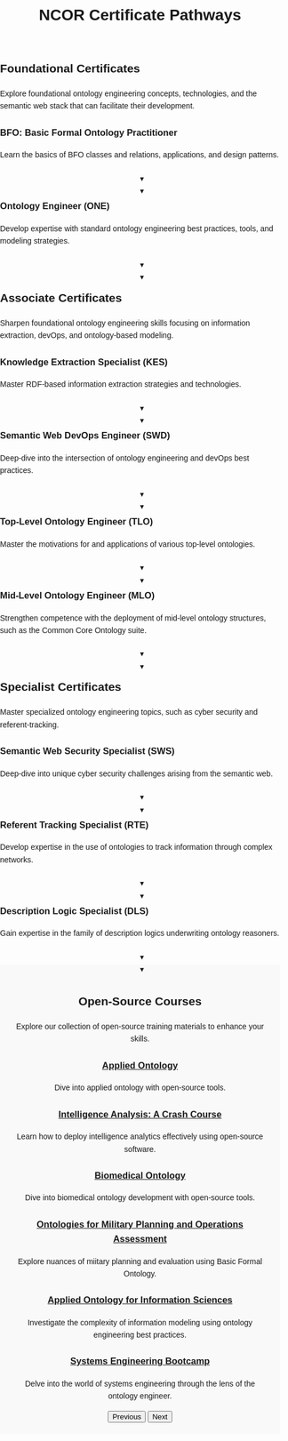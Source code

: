 <!DOCTYPE html>
<html lang="en">
<head>
    <meta charset="UTF-8">
    <title>NCOR Certificate Pathways</title>
    <link rel="stylesheet" href="https://raw.githubusercontent.com/johnbeve/NCOR-Test/main/docs/stylesheets/extra.css">
    <style>
        body {
            font-family: Arial, sans-serif;
            line-height: 1.6;
            margin: 0;
            padding: 0;
            position: relative;
        }
        body::before {
            content: "";
            position: absolute;
            top: 0;
            left: 0;
            right: 0;
            bottom: 0;
            background-image: url('https://raw.githubusercontent.com/johnbeve/NCOR-Test/main/docs/assets/ncor-pathways.png');
            background-repeat: no-repeat;
            background-attachment: fixed;
            background-size: cover;
            opacity: 0.1;
            z-index: -1;
        }
        main {
            position: relative;
            z-index: 2;
        }
        #intro, #open-source {
            background: #f9f9f9;
            padding: 20px;
            text-align: center;
        }
        .top-image {
            width: 100%;
            display: block;
        }
        .dropdown {
            position: relative;
        }
        .dropdown-toggle {
            position: relative;
            cursor: pointer;
        }
        .dropdown-header p {
            margin-bottom: 0;
        }
        .dropdown-content {
            display: none;
            background: #00478e;
            color: white;
            margin-top: 10px;
            padding: 10px;
            border-radius: 5px;
            border: 2px solid #00478e;
            text-align: left;
        }
        .content-block, .dropdown-content {
            animation: none;
            opacity: 1;
            transform: none;
        }
        .dropdown-active .dropdown-content {
            display: block;
        }
        .dropdown-active .dropdown-header {
            display: none; 
        }
        @keyframes fadeInRight {
            0% {opacity: 0;
                transform: translateX(20px);}
            100% {opacity: 1;
                transform: translateX(0);}
        }
        .content-block {
            opacity: 0;
            transform: translateX(0px);
            animation-fill-mode: forwards; 
            cursor: pointer;
        }
        .arrow {
            display: block;
            position: relative;
            bottom: -20px;  
            left: 50%;
            transition: transform 0.3s ease-in-out;
        }
        .dropdown-active .arrow {
            transform: rotate(180deg) translateX(-50%);
        }
        .dropdown-active .content-block {
            animation: fadeInRight 0.5s ease-out forwards;
        }
        .dropdown-active .content-block:nth-child(1) {
            animation-delay: 0.2s; 
        }
        .dropdown-active .content-block:nth-child(2) {
            animation-delay: 0.4s;
        }
        .dropdown-active .content-block:nth-child(3) {
            animation-delay: 0.6s; 
        }
        .dropdown-active .content-block:nth-child(4) {
            animation-delay: 0.8s; 
        } 
    </style>
</head>
<body>
    <header><center><h1>NCOR Certificate Pathways</h1></center></header>
    <main>
    <section id="foundational">
        <h2><b>Foundational Certificates</b></h2>
        <p>Explore foundational ontology engineering concepts, technologies, and the semantic web stack that can facilitate their development.</p>
        <div class="card-container">
            <article class="card dropdown">
                <div class="dropdown-toggle">
                    <div class="dropdown-header">
                        <h3 class="dropdown-title">BFO: Basic Formal Ontology Practitioner</h3>
                        <p>Learn the basics of BFO classes and relations, applications, and design patterns.</p>
                    </div>
                <span class="arrow">&#9662;</span>
                </div>
                <div class="dropdown-content">
                    <div class="content-block">
                        <h4>Overview</h4>
                        <p>The BFO Practitioner Certificate introduces students to the fundamentals of modeling data with the Basic Formal Ontology (BFO), a top-level architecture used by over 500 ontology and knowledge graph projects across the world. Students gain hands-on modeling experiences, working with subject-matter experts on active open-source projects leveraging BFO. Additionally, students will learn the philosophical and practical motivations for the distinctions drawn in BFO. This certificate course covers necessary building blocks for mastering differences and similarities across alternative top-level ontology architectures as well as for leveraging open-source ontologies to model specific domains, such as biomedicine, cyber security, climate change, and immigration, among many others. Throughout the course, students will learn to develop, curate, validate, and implement BFO in support of enterprise solutions.</p>
                    </div>
                    <div class="content-block">
                        <h4>Duration</h4>
                        <p>8 Hours</p>
                    </div>
                    <div class="content-block">
                        <h4>Course Objectives</h4>
                        <p>In this course, you will develop competency with the following topics:</p>
                        <ul>
                            <li>Top-Level Principles of BFO</li>
                            <li>The BFO Hierarchy</li>
                            <li>Formal Implementations of BFO</li>
                            <li>Translating from Natural Language into BFO</li>
                            <li>Implementing BFO-Conformant Design Patterns</li>
                            <li>Extending BFO by Downward Population</li>
                            <li>Validating Extensions of BFO</li>
                        </ul>
                    </div>
                    <div class="content-block">
                        <h4>Intended Audience</h4>
                        <p>This course is intended for:</p>
                        <ul>
                            <li>Individuals responsible for articulating the benefits of leveraging BFO to others</li>
                            <li>Individuals interested in gaining hands-on training modeling with BFO</li>
                            <li>Knowledge representation, Ontology or Data Architects/Engineers</li>
                            <li>SysOps Administrators</li>
                            <li>Existing users of BFO or extensions of BFO</li>
                        </ul>
                    </div>
                </div>
            <span class="arrow">&#9662;</span>
            </article>
        </div>
        <div class="card-container">
            <article class="card dropdown">
                <div class="dropdown-toggle">
                    <div class="dropdown-header">
                        <h3 class="dropdown-title">Ontology Engineer (ONE)</h3>
                        <p>Develop expertise with standard ontology engineering best practices, tools, and modeling strategies.</p>
                    </div>
                <span class="arrow">&#9662;</span>
                </div>
                <div class="dropdown-content">
                    <div class="content-block">
                        <h4>Overview</h4>
                        <p>The Ontology Engineer Certificate introduces students to the fundamentals of ontology engineering, focused on the creation, updating, maintaining, and validating of ontologies and knowledge graphs in contemporary system architectures. This course provides students hands-on training to master the semantic web stack, equipping students with the competency needed to integrate and curate ontologies effectively. This certificate serves as a stepping stone for certificates covering specialized topics such as optimized information extraction, semantic web devOps best practices, description logic, and cybersecurity related to the semantic web.</p>
                    </div>
                    <div class="content-block">
                        <h4>Duration</h4>
                        <p>8 Hours</p>
                    </div>
                    <div class="content-block">
                        <h4>Course Objectives</h4>
                        <p>In this course, you will develop competency with the following topics:</p>
                        <ul>
                            <li>RDF, RDFS, and a zoo of W3C standards</li>
                            <li>OWL2 Full, OWL2 DL Direct Semantics, and OWL Profiles</li>
                            <li>Principles of Version Control using GitHub</li>
                            <li>Open-Source CI/CD tools for ontology development, e.g., Protege, ROBOT, OnTop, GraphDB</li>
                            <li>Extraction and Validation with the Semantic Web Stack, e.g., SPARQL, SHACL</li>
                        </ul>
                    </div>
                    <div class="content-block">
                        <h4>Intended Audience</h4>
                        <p>This course is intended for:</p>
                        <ul>
                            <li>Individuals using or interested in leveraging semantic web technologies in existing workflows</li>
                            <li>Knowledge representation, Ontology or Data Architects/Engineers</li>
                            <li>Existing users of BFO or extensions of BFO</li>
                            <li>DevOps and SysOps Administrators</li>
                            <li>Software Developers</li>
                        </ul>
                    </div>
                </div>
            <span class="arrow">&#9662;</span>
            </article>
        </div>
    </section>
    <section id="associate">
        <h2><b>Associate Certificates</b></h2>
        <p>Sharpen foundational ontology engineering skills focusing on information extraction, devOps, and ontology-based modeling.</p>
        <div class="card-container">
            <article class="card dropdown">
                <div class="dropdown-toggle">
                    <div class="dropdown-header">
                        <h3 class="dropdown-title">Knowledge Extraction Specialist (KES)</h3>
                        <p>Master RDF-based information extraction strategies and technologies.</p>
                    </div>
                <span class="arrow">&#9662;</span>
                </div>
                <div class="dropdown-content">
                    <div class="content-block">
                        <h4>Overview</h4>
                        <p>The Knowledge Extraction Specialist Certificate builds on skills developed in the Ontology Engineering Certificate, emphasizing information extraction using technologies based on the Web Ontology Language (W3C) Resource Description Framework (RDF). Practitioners will explore the costs and benefits of storing in and retrieving information from graph database vs relational database technologies, and accordingly gain hands-on experience writing (with AI support) SPARQL and SQL queries. This course equips practitioners with the competence needed to make informed decisions about database architectures, gained by investigating real-world use cases. This certificate serves as a stepping stone for deep-dive certificates covering topics such as referent tracking and cybersecurity related to the semantic web.</p>
                    </div>
                    <div class="content-block">
                        <h4>Duration</h4>
                        <p>16 Hours</p>
                    </div>
                    <div class="content-block">
                        <h4>Course Objectives</h4>
                        <p>In this course, you will develop competency with the following topics:</p>
                        <ul>
                            <li>Writing SPARQL and SQL queries for specific use cases</li>
                            <li>Leveraging Large-Language Models for query writing</li>
                            <li>Evaluating the impacts of computational complexity and compute time</li>
                            <li>Evaluating the tradeoff between semantic expressivity and compute time</li>
                        </ul>
                    </div>
                    <div class="content-block">
                        <h4>Intended Audience</h4>
                        <p>This course is intended for:</p>
                        <ul>
                            <li>Database managers</li>
                            <li>Knowledge representation, Ontology or Data Architects/Engineers</li>
                            <li>Existing users of BFO or extensions of BFO</li>
                            <li>Data scientists and Data architects</li>
                        </ul>
                    </div>
                </div>
            <span class="arrow">&#9662;</span>
            </article>
        </div>
        <div class="card-container">
             <article class="card dropdown">
                <div class="dropdown-toggle">
                    <div class="dropdown-header">
                        <h3 class="dropdown-title">Semantic Web DevOps Engineer (SWD)</h3>
                        <p>Deep-dive into the intersection of ontology engineering and devOps best practices.</p>
                    </div>
                <span class="arrow">&#9662;</span>
                </div>
                <div class="dropdown-content">
                    <div class="content-block">
                        <h4>Overview</h4>
                        <p></p>
                        <h4>Duration</h4>
                    </div>
                    <div class="content-block">
                        <h4>Duration</h4>
                        <p>8 Hours</p>
                    </div>
                    <div class="content-block">
                        <h4>Course Objectives</h4>
                        <p>In this course, you will develop competency with the following topics:</p>
                        <ul>
                            <li></li>
                            <li></li>
                            <li></li>
                            <li></li>
                            <li></li>
                        </ul>
                    </div>
                    <div class="content-block">
                        <h4>Intended Audience</h4>
                        <p>This course is intended for:</p>
                        <ul>
                            <li></li>
                            <li></li>
                            <li></li>
                            <li></li>
                            <li></li>
                        </ul>
                    </div>
                </div>
            <span class="arrow">&#9662;</span>
            </article>
            <article class="card dropdown">
                <div class="dropdown-toggle">
                    <div class="dropdown-header">
                        <h3 class="dropdown-title">Top-Level Ontology Engineer (TLO)</h3>
                        <p>Master the motivations for and applications of various top-level ontologies.</p>
                    </div>
                <span class="arrow">&#9662;</span>
                </div>
                <div class="dropdown-content">
                    <div class="content-block">
                        <h4>Overview</h4>
                        <p>The Top-Level Ontology Engineer Certificate builds on skills developed in the Basic Formal Ontology Practitioner Certificate, expanding coverage to alternative top-level ontology classification choices, modeling patterns, and applications using real-world data and use cases. This certificate serves as a stepping stone for expert-level certification in topics such as referent tracking and cybersecurity related to the semantic web.</p>
                        <h4>Duration</h4>
                    </div>
                    <div class="content-block">
                        <h4>Duration</h4>
                        <p>8 Hours</p>
                    </div>
                    <div class="content-block">
                        <h4>Course Objectives</h4>
                        <p>In this course, you will develop competency with the following topics:</p>
                        <ul>
                            <li>Guiding principles and classifications of several top-level ontologies, e.g. BFO, DOLCE, YAMATO</li>
                            <li>Formal Implementations of top-level ontologies</li>
                            <li>Translating from one top-level ontology into another</li>
                            <li>Adjudicating semantic overlap and disagreement</li>
                            <li>Semantic mappings across top-level architectures</li>
                            <li>Validating mappings across top-level architectures</li>
                        </ul>
                    </div>
                    <div class="content-block">
                        <h4>Intended Audience</h4>
                        <p>This course is intended for:</p>
                        <ul>
                            <li></li>
                            <li></li>
                            <li></li>
                            <li></li>
                            <li></li>
                        </ul>
                    </div>
                </div>
            <span class="arrow">&#9662;</span>
            </article>
                <article class="card dropdown">
                <div class="dropdown-toggle">
                    <div class="dropdown-header">
                        <h3 class="dropdown-title">Mid-Level Ontology Engineer (MLO)</h3>
                        <p>Strengthen competence with the deployment of mid-level ontology structures, such as the Common Core Ontology suite.</p>
                    </div>
                <span class="arrow">&#9662;</span>
                </div>
                <div class="dropdown-content">
                    <div class="content-block">
                        <h4>Overview</h4>
                        <p></p>
                    </div>
                    <div class="content-block">
                        <h4>Duration</h4>
                        <p>8 Hours</p>
                    </div>
                    <div class="content-block">
                        <h4>Course Objectives</h4>
                        <p>In this course, you will develop competency with the following topics:</p>
                        <ul>
                            <li>Principles of the Common Core Ontologies suite</li>
                            <li>The CCO Hierarchy</li>
                            <li>Formal Implementations of CCO</li>
                            <li>Translating from Natural Language into CCO</li>
                            <li>Implementing CCO-Conformant Design Patterns</li>
                            <li>CCO extension modules</li>
                            <li>Validating conformance to CCO</li>
                        </ul>
                    </div>
                    <div class="content-block">
                        <h4>Intended Audience</h4>
                        <p>This course is intended for:</p>
                        <ul>
                            <li>Individuals responsible for articulating the benefits of leveraging CCO to others</li>
                            <li>Individuals interested in gaining hands-on training modeling with CCO</li>
                            <li>Knowledge representation, Ontology or Data Architects/Engineers</li>
                            <li>SysOps Administrators</li>
                            <li>Existing users of CCO or modules of CCO</li>
                        </ul>
                    </div>
                </div>
            <span class="arrow">&#9662;</span>
            </article>
        </div>
    </section>
    <section id="specialist">
        <h2><b>Specialist Certificates</b></h2>
        <p>Master specialized ontology engineering topics, such as cyber security and referent-tracking.</p>
        <div class="card-container">
            <article class="card dropdown">
                <div class="dropdown-toggle">
                    <div class="dropdown-header">
                        <h3 class="dropdown-title">Semantic Web Security Specialist (SWS)</h3>
                        <p>Deep-dive into unique cyber security challenges arising from the semantic web.</p>
                    </div>
                <span class="arrow">&#9662;</span>
                </div>
                <div class="dropdown-content">
                    <div class="content-block">
                        <h4>Overview</h4>
                        <p></p>
                    </div>
                    <div class="content-block">
                        <h4>Duration</h4>
                        <p>8 Hours</p>
                    </div>
                    <div class="content-block">
                        <h4>Course Objectives</h4>
                        <p>In this course, you will develop competency with the following topics:</p>
                        <ul>
                            <li></li>
                            <li></li>
                            <li></li>
                            <li></li>
                            <li></li>
                        </ul>
                    </div>
                    <div class="content-block">
                        <h4>Intended Audience</h4>
                        <p>This course is intended for:</p>
                        <ul>
                            <li></li>
                            <li></li>
                            <li></li>
                            <li></li>
                            <li></li>
                        </ul>
                    </div>
                </div>
            <span class="arrow">&#9662;</span>
            </article>
            <article class="card dropdown">
                <div class="dropdown-toggle">
                    <div class="dropdown-header">
                        <h3 class="dropdown-title">Referent Tracking Specialist (RTE)</h3>
                        <p>Develop expertise in the use of ontologies to track information through complex networks.</p>
                    </div>
                <span class="arrow">&#9662;</span>
                </div>
                <div class="dropdown-content">
                    <div class="content-block">
                        <h4>Overview</h4>
                        <p></p>
                    </div>
                    <div class="content-block">
                        <h4>Duration</h4>
                        <p>8 Hours</p>
                    </div>
                    <div class="content-block">
                        <h4>Course Objectives</h4>
                        <p>In this course, you will develop competency with the following topics:</p>
                        <ul>
                            <li></li>
                            <li></li>
                            <li></li>
                            <li></li>
                            <li></li>
                        </ul>
                    </div>
                    <div class="content-block">
                        <h4>Intended Audience</h4>
                        <p>This course is intended for:</p>
                        <ul>
                            <li></li>
                            <li></li>
                            <li></li>
                            <li></li>
                            <li></li>
                        </ul>
                    </div>
                </div>
            <span class="arrow">&#9662;</span>
            </article>
            <article class="card dropdown">
                <div class="dropdown-toggle">
                    <div class="dropdown-header">
                        <h3 class="dropdown-title">Description Logic Specialist (DLS)</h3>
                        <p>Gain expertise in the family of description logics underwriting ontology reasoners.</p>
                    </div>
                <span class="arrow">&#9662;</span>
                </div>
                <div class="dropdown-content">
                    <div class="content-block">
                        <h4>Overview</h4>
                        <p></p>
                    </div>
                    <div class="content-block">
                        <h4>Duration</h4>
                        <p>8 Hours</p>
                    </div>
                    <div class="content-block">
                        <h4>Course Objectives</h4>
                        <p>In this course, you will develop competency with the following topics:</p>
                        <ul>
                            <li></li>
                            <li></li>
                            <li></li>
                            <li></li>
                            <li></li>
                        </ul>
                    </div>
                    <div class="content-block">
                        <h4>Intended Audience</h4>
                        <p>This course is intended for:</p>
                        <ul>
                            <li></li>
                            <li></li>
                            <li></li>
                            <li></li>
                            <li></li>
                        </ul>
                    </div>
                </div>
            <span class="arrow">&#9662;</span>
            </article>
        </div>
    </section>
    <section id="open-source">
        <h2>Open-Source Courses</h2>
        <p>Explore our collection of open-source training materials to enhance your skills.</p>
        <div class="siema">
            <div class="card">
                <h3><a href="http://ncorwiki.buffalo.edu/index.php/Applied_Ontology,_Spring_2022">Applied Ontology</a></h3>
                <p>Dive into applied ontology with open-source tools.</p>
            </div>
            <div class="card">
                <h3><a href="/index.php/Intelligence_Analysis:_A_Crash_Course">Intelligence Analysis: A Crash Course</a></h3>
                <p>Learn how to deploy intelligence analytics effectively using open-source software.</p>
            </div>
            <div class="card">
                <h3><a href="http://ncorwiki.buffalo.edu/index.php/Biomedical_Ontology_2016">Biomedical Ontology</a></h3>
                <p>Dive into biomedical ontology development with open-source tools.</p>
            </div>
            <div class="card">
                <h3><a href="/index.php/Ontology_of_Military_Planning_and_Operations_Assessment">Ontologies for Military Planning and Operations Assessment</a></h3>
                <p>Explore nuances of miitary planning and evaluation using Basic Formal Ontology.</p>
            </div>
            <div class="card">
                <h3><a href="http://ncorwiki.buffalo.edu/index.php/STIDS_2013">Applied Ontology for Information Sciences</a></h3>
                <p>Investigate the complexity of information modeling using ontology engineering best practices.</p>
            </div>
            <div class="card">
                <h3><a href="/index.php/Systems_Engineering_Boot_Camp">Systems Engineering Bootcamp</a></h3>
                <p>Delve into the world of systems engineering through the lens of the ontology engineer.</p>
            </div>
        </div>
        <button class="prev">Previous</button>
        <button class="next">Next</button>
    </section>
    </main>
<script src="https://cdn.jsdelivr.net/npm/siema@1.5.1/dist/siema.min.js"></script>
<script>
    document.addEventListener('DOMContentLoaded', function() {
        let mySiema = new Siema({
            selector: '.siema',
            duration: 200,
            easing: 'ease-out',
            perPage: { 768: 2, 1024: 3 },
            startIndex: 0,
            draggable: true,
            multipleDrag: true,
            threshold: 20,
            loop: true,
        });
        document.querySelector('.prev').addEventListener('click', () => mySiema.prev());
        document.querySelector('.next').addEventListener('click', () => mySiema.next());
        document.querySelectorAll('.dropdown .arrow').forEach(function(arrow) {
            arrow.addEventListener('click', function(event) {
                this.closest('.dropdown').classList.toggle('dropdown-active');
            });
        });
    });
</script>
</body>
</html>